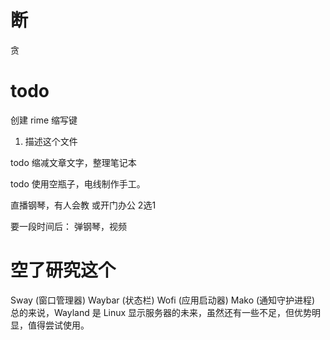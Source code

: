 # 断

贪


# todo

创建 rime 缩写键
1. 描述这个文件

todo 缩减文章文字，整理笔记本

todo 使用空瓶子，电线制作手工。

直播钢琴，有人会教  或开门办公 2选1

要一段时间后：
弹钢琴，视频

# 空了研究这个

Sway (窗口管理器)
Waybar (状态栏)
Wofi (应用启动器)
Mako (通知守护进程)
总的来说，Wayland 是 Linux 显示服务器的未来，虽然还有一些不足，但优势明显，值得尝试使用。